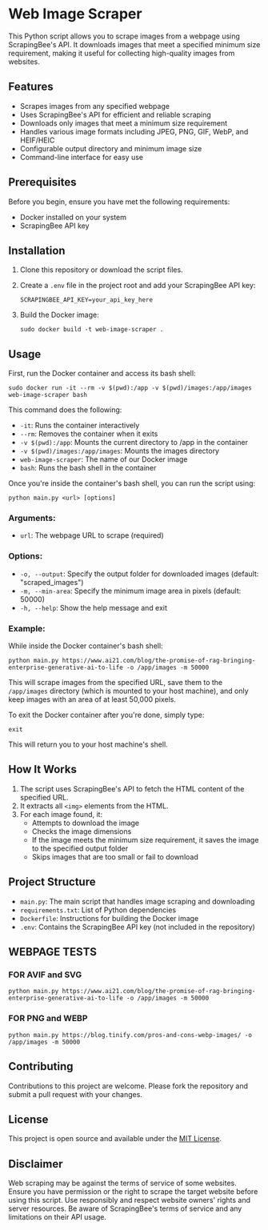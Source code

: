 # Web Image Scraper

This Python script allows you to scrape images from a webpage using ScrapingBee's API. It downloads images that meet a specified minimum size requirement, making it useful for collecting high-quality images from websites.

## Features

- Scrapes images from any specified webpage
- Uses ScrapingBee's API for efficient and reliable scraping
- Downloads only images that meet a minimum size requirement
- Handles various image formats including JPEG, PNG, GIF, WebP, and HEIF/HEIC
- Configurable output directory and minimum image size
- Command-line interface for easy use

## Prerequisites

Before you begin, ensure you have met the following requirements:

- Docker installed on your system
- ScrapingBee API key

## Installation

1. Clone this repository or download the script files.

2. Create a `.env` file in the project root and add your ScrapingBee API key:
   ```
   SCRAPINGBEE_API_KEY=your_api_key_here
   ```

3. Build the Docker image:
   ```
   sudo docker build -t web-image-scraper .
   ```

## Usage

First, run the Docker container and access its bash shell:

```
sudo docker run -it --rm -v $(pwd):/app -v $(pwd)/images:/app/images web-image-scraper bash
```

This command does the following:
- `-it`: Runs the container interactively
- `--rm`: Removes the container when it exits
- `-v $(pwd):/app`: Mounts the current directory to /app in the container
- `-v $(pwd)/images:/app/images`: Mounts the images directory
- `web-image-scraper`: The name of our Docker image
- `bash`: Runs the bash shell in the container

Once you're inside the container's bash shell, you can run the script using:

```
python main.py <url> [options]
```

### Arguments:

- `url`: The webpage URL to scrape (required)

### Options:

- `-o, --output`: Specify the output folder for downloaded images (default: "scraped_images")
- `-m, --min-area`: Specify the minimum image area in pixels (default: 50000)
- `-h, --help`: Show the help message and exit

### Example:

While inside the Docker container's bash shell:

```
python main.py https://www.ai21.com/blog/the-promise-of-rag-bringing-enterprise-generative-ai-to-life -o /app/images -m 50000
```

This will scrape images from the specified URL, save them to the `/app/images` directory (which is mounted to your host machine), and only keep images with an area of at least 50,000 pixels.

To exit the Docker container after you're done, simply type:

```
exit
```

This will return you to your host machine's shell.

## How It Works

1. The script uses ScrapingBee's API to fetch the HTML content of the specified URL.
2. It extracts all `<img>` elements from the HTML.
3. For each image found, it:
   - Attempts to download the image
   - Checks the image dimensions
   - If the image meets the minimum size requirement, it saves the image to the specified output folder
   - Skips images that are too small or fail to download

## Project Structure

- `main.py`: The main script that handles image scraping and downloading
- `requirements.txt`: List of Python dependencies
- `Dockerfile`: Instructions for building the Docker image
- `.env`: Contains the ScrapingBee API key (not included in the repository)

## WEBPAGE TESTS

### FOR AVIF and SVG
```
python main.py https://www.ai21.com/blog/the-promise-of-rag-bringing-enterprise-generative-ai-to-life -o /app/images -m 50000
```

### FOR PNG and WEBP
```
python main.py https://blog.tinify.com/pros-and-cons-webp-images/ -o /app/images -m 50000
```

## Contributing

Contributions to this project are welcome. Please fork the repository and submit a pull request with your changes.

## License

This project is open source and available under the [MIT License](LICENSE).

## Disclaimer

Web scraping may be against the terms of service of some websites. Ensure you have permission or the right to scrape the target website before using this script. Use responsibly and respect website owners' rights and server resources. Be aware of ScrapingBee's terms of service and any limitations on their API usage.